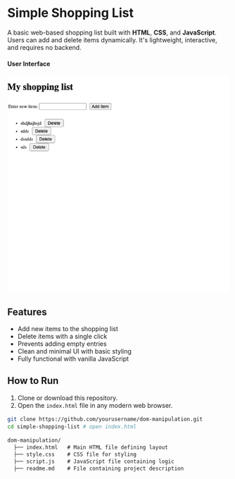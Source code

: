 # Simple Shopping List

A basic web-based shopping list built with **HTML**, **CSS**, and **JavaScript**. Users can add and delete items dynamically. It's lightweight, interactive, and requires no backend.

#### User Interface  
![Shopping List Screenshot](user-interface.png)

## Features

- Add new items to the shopping list
- Delete items with a single click
- Prevents adding empty entries
- Clean and minimal UI with basic styling
- Fully functional with vanilla JavaScript

## How to Run

1. Clone or download this repository.
2. Open the `index.html` file in any modern web browser.

```bash
git clone https://github.com/yourusername/dom-manipulation.git
cd simple-shopping-list # open index.html
```

```
dom-manipulation/
  ├── index.html   # Main HTML file defining layout
  ├── style.css    # CSS file for styling
  ├── script.js    # JavaScript file containing logic
  ├── readme.md    # File containing project description

```